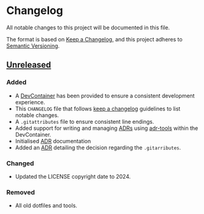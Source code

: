 # Changelog

All notable changes to this project will be documented in this file.

The format is based on  [Keep a Changelog](https://keepachangelog.com/en/1.1.0/),
and this project adheres to [Semantic Versioning](https://semver.org/spec/v2.0.0.html).

## [Unreleased]

### Added

- A [DevContainer](https://containers.dev/) has been provided to ensure a consistent development experience.
- This `CHANGELOG` file that follows [keep a changelog](https://keepachangelog.com/) guidelines to list notable changes.
- A `.gitattributes` file to ensure consistent line endings.
- Added support for writing and managing [ADRs](https://adr.github.io/) using [adr-tools](https://github.com/npryce/adr-tools) within the DevContainer.
- Initialised [ADR](doc/architecture/decisions/0001-record-architecture-decisions.md) documentation
- Added an [ADR](doc/architecture/decisions/0002-enforcing-consistent-line-endings-using-gitattributes-in-a-devcontainer.md) detailing the decision regarding the `.gitarributes`.

### Changed

- Updated the LICENSE copyright date to 2024.

### Removed

- All old dotfiles and tools.

[unreleased]: https://github.com/petersellars/dotfiles/compare/master